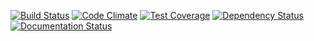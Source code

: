 [![Build Status](https://travis-ci.org/fprieur/vda.svg?branch=master)](https://travis-ci.org/fprieur/vda)
[![Code Climate](https://codeclimate.com/github/fprieur/vda/badges/gpa.svg)](https://codeclimate.com/github/fprieur/vda)
[![Test Coverage](https://codeclimate.com/github/fprieur/vda/badges/coverage.svg)](https://codeclimate.com/github/fprieur/vda/coverage)
[![Dependency Status](https://gemnasium.com/badges/github.com/fprieur/vda.svg)](https://gemnasium.com/github.com/fprieur/vda)
[![Documentation Status](https://readthedocs.org/projects/vda/badge/?version=latest)](http://vda.readthedocs.io/en/latest/?badge=latest)
